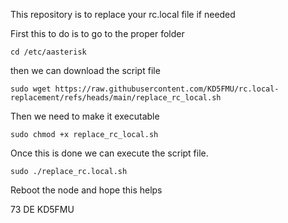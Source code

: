 This repository is to replace your rc.local file if needed

First this to do is to go to the proper folder

```
cd /etc/aasterisk
```

then we can download the script file
```
sudo wget https://raw.githubusercontent.com/KD5FMU/rc.local-replacement/refs/heads/main/replace_rc_local.sh
```

Then we need to make it executable
```
sudo chmod +x replace_rc_local.sh
```

Once this is done we can execute the script file.

```
sudo ./replace_rc.local.sh
```

Reboot the node and  hope this helps

73 DE KD5FMU


